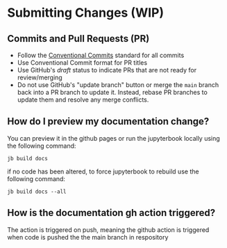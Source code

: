 # Submitting Changes (WIP)

## Commits and Pull Requests (PR)

* Follow the [Conventional Commits](https://www.conventionalcommits.org/en/v1.0.0/) standard for all commits
* Use Conventional Commit format for PR titles
* Use GitHub's *draft* status to indicate PRs that are not ready for review/merging
* Do not use GitHub's "update branch" button or merge the `main` branch back into a PR branch to update it. Instead, rebase PR branches to update them and resolve any merge conflicts.

## How do I preview my documentation change?
You can preview it in the github pages or run the jupyterbook locally using the following command:
```
jb build docs
```
if no code has been altered, to force jupyterbook to rebuild use the following command:

```
jb build docs --all
```
## How is the documentation gh action triggered?
The action is triggered on push, meaning the github action is triggered when code is pushed the the main branch in respository
